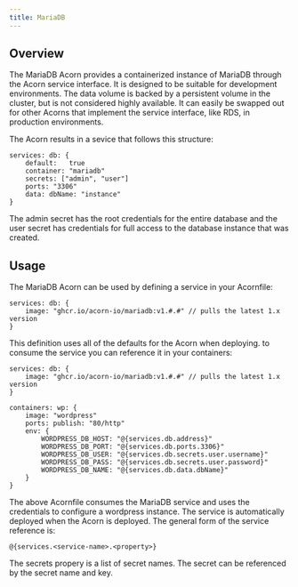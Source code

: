 ```yaml
---
title: MariaDB
---
```


## Overview

The MariaDB Acorn provides a containerized instance of MariaDB through the Acorn service interface. It is designed to be suitable for development environments. The data volume is backed by a persistent volume in the cluster, but is not considered highly available.  It can easily be swapped out for other Acorns that implement the service interface, like RDS, in production environments.

The Acorn results in a sevice that follows this structure:

```acorn
services: db: {
    default:   true
    container: "mariadb"
    secrets: ["admin", "user"]
    ports: "3306"
    data: dbName: "instance"
}
```

The admin secret has the root credentials for the entire database and the user secret has credentials for full access to the database instance that was created.

## Usage

The MariaDB Acorn can be used by defining a service in your Acornfile:

```acorn
services: db: {
    image: "ghcr.io/acorn-io/mariadb:v1.#.#" // pulls the latest 1.x version
}
```

This definition uses all of the defaults for the Acorn when deploying. to consume the service you can reference it in your containers:

```acorn
services: db: {
    image: "ghcr.io/acorn-io/mariadb:v1.#.#" // pulls the latest 1.x version
}

containers: wp: {
    image: "wordpress"
    ports: publish: "80/http"
    env: {
        WORDPRESS_DB_HOST: "@{services.db.address}"
        WORDPRESS_DB_PORT: "@{services.db.ports.3306}"
        WORDPRESS_DB_USER: "@{services.db.secrets.user.username}"
        WORDPRESS_DB_PASS: "@{services.db.secrets.user.password}"
        WORDPRESS_DB_NAME: "@{services.db.data.dbName}"
    }
}
```

The above Acornfile consumes the MariaDB service and uses the credentials to configure a wordpress instance. The service is automatically deployed when the Acorn is deployed. The general form of the service reference is:

```acorn
@{services.<service-name>.<property>}
```

The secrets propery is a list of secret names. The secret can be referenced by the secret name and key.
